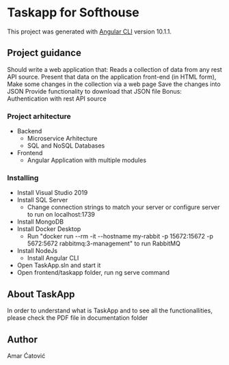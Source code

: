 # Taskapp for Softhouse

This project was generated with [Angular CLI](https://github.com/angular/angular-cli) version 10.1.1.

## Project guidance

Should write a web application that:
Reads a collection of data from any rest API source.
Present that data on the application front-end (in HTML form),
Make some changes in the collection via a web page
Save the changes into JSON
Provide functionality to download that JSON file
Bonus: Authentication with rest API source

### Project arhitecture

* Backend
    * Microservice Arhitecture
    * SQL and NoSQL Databases
* Frontend
    * Angular Application with multiple modules

### Installing

* Install Visual Studio 2019
* Install SQL Server
    * Change connection strings to match your server or configure server to run on localhost:1739
* Install MongoDB
* Install Docker Desktop
    * Run "docker run --rm -it --hostname my-rabbit -p 15672:15672 -p 5672:5672 rabbitmq:3-management" to run RabbitMQ
* Install NodeJs
    * Install Angular CLI
* Open TaskApp.sln and start it
* Open frontend/taskapp folder, run ng serve command

## About TaskApp

In order to understand what is TaskApp and to see all the functionallities, please check the PDF file in documentation folder

## Author

Amar Ćatović



